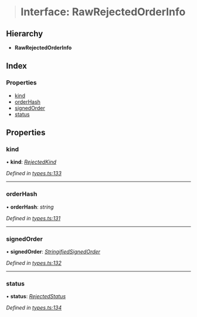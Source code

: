 > # Interface: RawRejectedOrderInfo

## Hierarchy

* **RawRejectedOrderInfo**

## Index

### Properties

* [kind](_types_.rawrejectedorderinfo.md#kind)
* [orderHash](_types_.rawrejectedorderinfo.md#orderhash)
* [signedOrder](_types_.rawrejectedorderinfo.md#signedorder)
* [status](_types_.rawrejectedorderinfo.md#status)

## Properties

###  kind

• **kind**: *[RejectedKind](../enums/_types_.rejectedkind.md)*

*Defined in [types.ts:133](https://github.com/0xProject/0x-mesh/blob/7038c73/rpc/clients/typescript/src/types.ts#L133)*

___

###  orderHash

• **orderHash**: *string*

*Defined in [types.ts:131](https://github.com/0xProject/0x-mesh/blob/7038c73/rpc/clients/typescript/src/types.ts#L131)*

___

###  signedOrder

• **signedOrder**: *[StringifiedSignedOrder](_types_.stringifiedsignedorder.md)*

*Defined in [types.ts:132](https://github.com/0xProject/0x-mesh/blob/7038c73/rpc/clients/typescript/src/types.ts#L132)*

___

###  status

• **status**: *[RejectedStatus](_types_.rejectedstatus.md)*

*Defined in [types.ts:134](https://github.com/0xProject/0x-mesh/blob/7038c73/rpc/clients/typescript/src/types.ts#L134)*